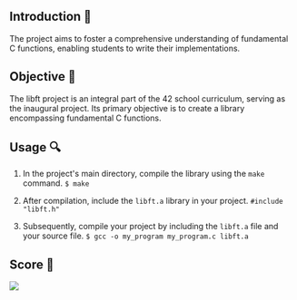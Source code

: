 ## Introduction 🚀

The project aims to foster a comprehensive understanding of fundamental C functions, enabling students to write their implementations.

## Objective 🎯

The libft project is an integral part of the 42 school curriculum, serving as the inaugural project. Its primary objective is to create a library encompassing fundamental C functions.

## Usage 🔍

1. In the project's main directory, compile the library using the `make` command.
   `$ make` 

2.  After compilation, include the `libft.a` library in your project.
    `#include "libft.h"`
    
3.  Subsequently, compile your project by including the `libft.a` file and your source file.
    `$ gcc -o my_program my_program.c libft.a` 

## Score 🥇
![](https://i.ibb.co/VCjrVZb/success.png)